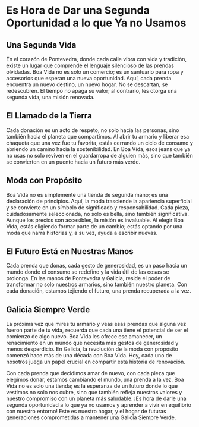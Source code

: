 # Es Hora de Dar una Segunda Oportunidad a lo que Ya no Usamos

## Una Segunda Vida
En el corazón de Pontevedra, donde cada calle vibra con vida y tradición, existe un lugar que comprende el lenguaje silencioso de las prendas olvidadas. Boa Vida no es solo un comercio; es un santuario para ropa y accesorios que esperan una nueva oportunidad. Aquí, cada prenda encuentra un nuevo destino, un nuevo hogar. No se descartan, se redescubren. El tiempo no apaga su valor; al contrario, les otorga una segunda vida, una misión renovada.

## El Llamado de la Tierra
Cada donación es un acto de respeto, no solo hacia las personas, sino también hacia el planeta que compartimos. Al abrir tu armario y liberar esa chaqueta que una vez fue tu favorita, estás cerrando un ciclo de consumo y abriendo un camino hacia la sostenibilidad. En Boa Vida, esos jeans que ya no usas no solo reviven en el guardarropa de alguien más, sino que también se convierten en un puente hacia un futuro más verde.

## Moda con Propósito
Boa Vida no es simplemente una tienda de segunda mano; es una declaración de principios. Aquí, la moda trasciende la apariencia superficial y se convierte en un símbolo de significado y responsabilidad. Cada pieza, cuidadosamente seleccionada, no solo es bella, sino también significativa. Aunque los precios son accesibles, la misión es invaluable. Al elegir Boa Vida, estás eligiendo formar parte de un cambio; estás optando por una moda que narra historias y, a su vez, ayuda a escribir nuevas.

## El Futuro Está en Nuestras Manos
Cada prenda que donas, cada gesto de generosidad, es un paso hacia un mundo donde el consumo se redefine y la vida útil de las cosas se prolonga. En las manos de Pontevedra y Galicia, reside el poder de transformar no solo nuestros armarios, sino también nuestro planeta. Con cada donación, estamos tejiendo el futuro, una prenda recuperada a la vez.

## Galicia Siempre Verde
La próxima vez que mires tu armario y veas esas prendas que alguna vez fueron parte de tu vida, recuerda que cada una tiene el potencial de ser el comienzo de algo nuevo. Boa Vida les ofrece ese amanecer, un renacimiento en un mundo que necesita más gestos de generosidad y menos desperdicio. En Galicia, la revolución de la moda con propósito comenzó hace más de una década con Boa Vida. Hoy, cada uno de nosotros juega un papel crucial en compartir esta historia de renovación.

Con cada prenda que decidimos amar de nuevo, con cada pieza que elegimos donar, estamos cambiando el mundo, una prenda a la vez. Boa Vida no es solo una tienda; es la esperanza de un futuro donde lo que vestimos no solo nos cubre, sino que también refleja nuestros valores y nuestro compromiso con un planeta más saludable. ¡Es hora de darle una segunda oportunidad a lo que ya no usamos y aprender a vivir en equilibrio con nuestro entorno! Este es nuestro hogar, y el hogar de futuras generaciones comprometidas a mantener una Galicia Siempre Verde.
